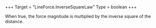 +++
Target = "LineForce.InverseSquareLaw"
Type = boolean
+++

When true, the force magnitude is multiplied by the inverse square of the distance.